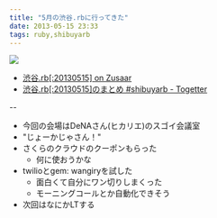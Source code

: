 ```yaml
---
title: "5月の渋谷.rbに行ってきた"
date: 2013-05-15 23:33
tags: ruby,shibuyarb
---
```


![](https://lh6.googleusercontent.com/-FFX9CCTABXk/UZOF9giDK2I/AAAAAAAANp0/lH4aFxkcLbE/w865-h649-no/IMG_20130515_195243.jpg)

- [渋谷.rb[:20130515] on Zusaar](http://www.zusaar.com/event/720005)
- [渋谷.rb[:20130515]のまとめ #shibuyarb - Togetter](http://togetter.com/li/503459)

--

- 今回の会場はDeNAさん(ヒカリエ)のスゴイ会議室
- "じょーかじゃさん！"
- さくらのクラウドのクーポンもらった
    - 何に使おうかな
- twilioとgem: wangiryを試した
    - 面白くて自分にワン切りしまくった
    - モーニングコールとか自動化できそう
- 次回はなにかLTする